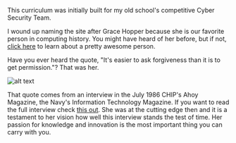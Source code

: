 This curriculum was initially built for my old school's competitive
Cyber Security Team.

I wound up naming the site after Grace Hopper because she is our
favorite person in computing history. You might have heard of her
before, but if not, [click
here](https://news.yale.edu/2017/02/10/grace-murray-hopper-1906-1992-legacy-innovation-and-service)
to learn about a pretty awesome person.

Have you ever heard the quote, "It's easier to ask forgiveness than it
is to get permission."? That was her.

![alt
text](https://files.cdn.thinkific.com/file_uploads/429463/images/356/3eb/da8/1629583849959.jpg "img1")

That quote comes from an interview in the July 1986 CHIP's Ahoy
Magazine, the Navy's Information Technology Magazine. If you want to
read the full interview check [this
out](http://www.doncio.navy.mil/chips/ArticleDetails.aspx?id=3563). She
was at the cutting edge then and it is a testament to her vision how
well this interview stands the test of time. Her passion for knowledge
and innovation is the most important thing you can carry with you.

